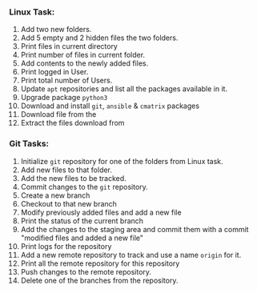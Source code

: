 ### Linux Task:

  1. Add two new folders.
  2. Add 5 empty and 2 hidden files the two folders.
  3. Print files in current directory
  4. Print number of files in current folder.
  5. Add contents to the newly added files.
  6. Print logged in User.
  7. Print total number of Users.
  8. Update `apt` repositories and list all the packages available in it.
  9. Upgrade package `python3`
  10. Download and install `git`, `ansible` & `cmatrix` packages
  11. Download file from the <link>
  12. Extract the files download from <link>

### Git Tasks:

  1. Initialize `git` repository for one of the folders from Linux task.
  2. Add new files to that folder.
  3. Add the new files to be tracked.
  4. Commit changes to the `git` repository.
  5. Create a new branch
  6. Checkout to that new branch
  7. Modify previously added files and add a new file
  8. Print the status of the current branch
  9. Add the changes to the staging area and commit them with a commit "modified files and added a new file"
  10. Print logs for the repository
  11. Add a new remote repository to track and use a name `origin` for it.
  12. Print all the remote repository for this repository
  13. Push changes to the remote repository.
  14. Delete one of the branches from the repository.

